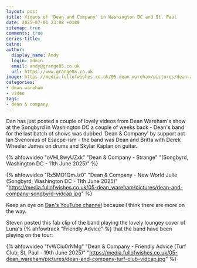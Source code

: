 ```yaml
---
layout: post
title: Videos of 'Dean and Company' in Washington DC and St. Paul
date: 2025-07-01 23:08 +0100
sitemap: true
comments: true
series-title:
catno:
author:
  display_name: Andy
  login: admin
  email: andy@grange85.co.uk
  url: https://www.grange85.co.uk
image: https://media.fullofwishes.co.uk/05-dean_wareham/pictures/dean-and-company-turf-club-vidcap.jpg
categories:
- dean wareham
- video
tags:
- dean & company
---
```

Dan has just posted a couple of lovely videos from Dean Wareham's show at the Songbyrd in Washington DC a couple of weeks back - Dean's band for the last batch of shows was dubbed 'Dean & Company' by support act Ian Svenonius of Esacpe-ism - the band was Dean and Britta with Derek Wheeler James on drums and Skylar Kaplan on guitar.

{% ahfowvideo "oVHL8wyUZxk" "Dean & Company - Strange"  "(Songbyrd, Washington DC - 11th June 2025)" %}

{% ahfowvideo "Rx5MO1QmJz0" "Dean & Company - New World Julie (Songbyrd, Washington DC - 11th June 2025)" "https://media.fullofwishes.co.uk/05-dean_wareham/pictures/dean-and-company-songbyrd-vidcap.jpg" %}

Keep an eye on [Dan's YouTube channel](https://www.youtube.com/@KilgoreBooks) because I think there are more on the way.

Steven posted this fab clip of the band playing the lovely loungey cover of Luna's {% ahfowtrack "Friendly Advice" %} that the band have been playing on the tour:

{% ahfowvideo "fvWCiu0rNMg" "Dean & Company - Friendly Advice (Turf Club, St, Paul - 19th June 2025)" "https://media.fullofwishes.co.uk/05-dean_wareham/pictures/dean-and-company-turf-club-vidcap.jpg"  %}

